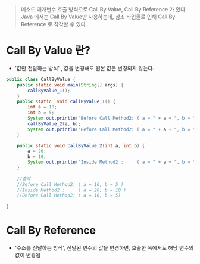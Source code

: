 > 메소드 매개변수 호출 방식으로 Call By Value, Call By Reference 가 있다.
> Java 에서는 Call By Value만 사용하는데, 참조 타입들로 인해 Call By Reference 로 착각할 수 있다.
# Call By Value 란?
- '값만 전달하는 방식' , 값을 변경해도 원본 값은 변경되지 않는다.
```java
public class CallByValue {
    public static void main(String[] args) {
        callByValue_1();
    }
    public static  void callByValue_1() {
        int a = 10;
        int b = 5;
        System.out.println("Before Call Method2: ( a = " + a + ", b = " + b + " )");
        callByValue_2(a, b);
        System.out.println("Before Call Method2: ( a = " + a + ", b = " + b + ")");
    }

    public static void callByValue_2(int a, int b) {
        a = 20;
        b = 10;
        System.out.println("Inside Method2 :     ( a = " + a + ", b = " + b + " )");
    }
    
    //출력
    //Before Call Method2: ( a = 10, b = 5 )
    //Inside Method2 :     ( a = 20, b = 10 )
    //Before Call Method2: ( a = 10, b = 5)
    
}
```

# Call By Reference
- '주소를 전달하는 방식', 전달된 변수의 값을 변경하면, 호출한 쪽에서도 해당 변수의 값이 변경됨

